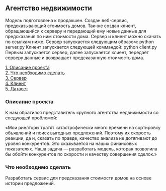 ## Агентство недвижимости

Модель подготовлена к продакшен. Создан веб-сервис, предсказывающий стоимость домов.
Так-же создан клиент, обращающийся к серверу и передающий ему новые данные для 
предсказания по ним стоимости дома. Сервер и клиент можно скачать по ссылкам ниже.
Сервер запускается следующим образом: python server.py
Клиент запускается следующей коммандой: python client.py
Первым запускается сервер, далее запускается клиент, передаёт серверу данные 
и возвращает предсказанную стоимость дома.

[1. Описание проекта](https://github.com/fido-alex/DS/tree/main/real_estate_agency/README.md#Описание-проекта)  
[2. Что необходимо сделать](https://github.com/fido-alex/DS/tree/main/real_estate_agency/README.md#Что-необходимо-сделать)  
[3. Сервер](https://github.com/fido-alex/DS/tree/main/real_estate_agency/server.py)  
[4. Клиент](https://github.com/fido-alex/DS/tree/main/real_estate_agency/client.py)  
[5. Датасет](https://drive.google.com/file/d/1yuf_Rv2epO-cIC0Rk9_cx2QXiYJpTCri/view?usp=drive_link)    

### Описание проекта    
К нам обратился представитель крупного агентства недвижимости со
следующей проблемой:

«Мои риелторы тратят катастрофически много времени на сортировку
объявлений и поиск выгодных предложений. Поэтому их скорость реакции, да
и, сказать по правде, качество анализа не дотягивают до уровня конкурентов.
Это сказывается на наших финансовых показателях.
Наша задача — разработать модель, которая позволила бы обойти
конкурентов по скорости и качеству совершения сделок.»


### Что необходимо сделать    
Разработать сервис для предсказания стоимости
домов на основе истории предложений.